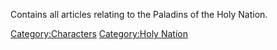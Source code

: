 Contains all articles relating to the Paladins of the Holy Nation.

[Category:Characters](Category:Characters "wikilink") [Category:Holy
Nation](Category:Holy_Nation "wikilink")